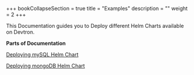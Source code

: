 +++
bookCollapseSection = true
title = "Examples"
description = ""
weight = 2
+++

This Documentation guides you to Deploy different Helm Charts available on Devtron.

**Parts of Documentation** 

[Deploying mySQL Helm Chart](/docs/reference/deploy_chart/examples/deploying_mysql_helm_chart/)
<br />

[Deploying mongoDB Helm Chart](/docs/reference/deploy_chart/examples/deploying_mongodb_helm_chart/) 


<br />
